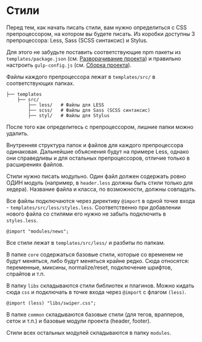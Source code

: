 # Стили

Перед тем, как начать писать стили, вам нужно определиться с CSS препроцессором, на котором вы будете писать. Из коробки доступны 3 препроцессора: Less, Sass (SCSS синтаксис) и Stylus.

Для этого не забудьте поставить соответствующие npm пакеты из `templates/package.json` (см. [Разворачивание проекта](deployment.md)) и правильно настроить `gulp-config.js` (см. [Сборка проекта](build.md)).

Файлы каждого препроцессора лежат в `templates/src/` в соответствующих папках.

```
├── templates               
    ├── src/                
        ├── less/   # Файлы для LESS
        ├── scss/   # Файлы для Sass (SCSS синтаксис)
        ├── styl/   # Файлы для Stylus
```

После того как определитесь с препроцессором, лишние папки можно удалить.

Внутренняя структура папок и файлов для каждого препроцессора одинаковая. Дальнейшие объяснения будут на примере Less, однако они справедливы и для остальных препроцессоров, отличие только в расширениях файлов.

Стили нужно писать модульно. Один файл должен содержать ровно ОДИН модуль (например, в `header.less` должны быть стили только для хедера). Название файла и класса, по возможности, должны совпадать.

Все файлы подключаются через директиву `@import` в одной точке входа - `templates/src/less/styles.less`. Соответственно при добавлении нового файла со стилями его нужно не забыть подключить в `styles.less`.

```less
@import "modules/news";
```

Все стили лежат в `templates/src/less/` и разбиты по папкам.

В папке `core` содержаться базовые стили, которые со временем не будут меняться, либо будут меняться крайне редко. Сюда относятся: переменные, миксины, normalize/reset, подключение шрифтов, спрайтов и т.п.

В папку `libs` складываются стили библиотек и плагинов. Можно кидать сюда `css` и подключать в точке входа через `@import` с флагом `(less)`.

```less
@import (less) "libs/swiper.css";
```

В папке `common` складываются базовые стили (для тегов, врапперов, сеток и т.п.) и базовые модули проекта (header, footer).

Стили всех остальных модулей складываются в папку `modules`.